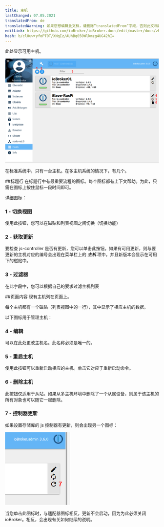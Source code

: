```yaml
---
title: 主机
lastChanged: 07.05.2021
translatedFrom: de
translatedWarning: 如果您想编辑此文档，请删除“translatedFrom”字段，否则此文档将再次自动翻译
editLink: https://github.com/ioBroker/ioBroker.docs/edit/master/docs/zh-cn/admin/hosts.md
hash: b/cl0uw+yfoPT0T/XNqIz/AUhBq050Wlkmzg4UG42hI=
---
```

此处显示可用主机。

![主机页面](../../de/admin/media/ADMIN_Hosts_numbers.png)

在标准系统中，只有一台主机。在多主机系统的情况下，有几个。

##标题行
在标题行中有最重要流程的图标。每个图标都有上下文帮助。为此，只需在图标上按住鼠标一段时间即可。

详细图标：

### 1 - 切换视图
使用此按钮，您可以在磁贴和列表视图之间切换（切换功能）

### 2 - 获取更新
要检查 js-controller 是否有更新，您可以单击此按钮。如果有可用更新，则与要更新的主机对应的编号会出现在菜单栏上的 ***主机*** 项中，并且新版本会显示在可用下的磁贴中。

### 3 - 过滤器
在此字段中，您可以根据自己的要求过滤主机列表

##页面内容
现有主机列在页面上。

每个主机都有一个磁贴（列表视图中的一行），其中显示了相应主机的数据。

以下图标用于管理主机：

### 4 - 编辑
可以在此处更改主机名。此名称必须是唯一的。

### 5 - 重启主机
使用此按钮可以重新启动相应的主机。单击它对应于重新启动命令。

### 6 - 删除主机
此按钮仅适用于从站。如果从多主机环境中删除了一个从属设备，则属于该主机的所有对象也可以随它一起删除。

### 7 - 控制器更新
如果设置存储库的 js 控制器有更新，则会出现另一个图标：

![控制器更新](../../de/admin/media/ADMIN_Hosts_update.png)

当您单击此图标时，与适配器图标相反，更新不会启动，因为为此必须关闭 ioBroker。相反，会出现有关如何继续的说明。